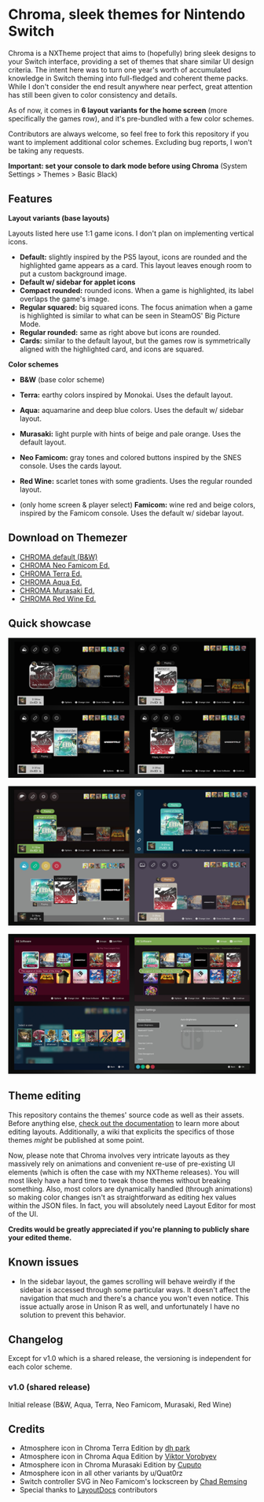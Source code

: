 # Chroma, sleek themes for Nintendo Switch

Chroma is a NXTheme project that aims to (hopefully) bring sleek designs to your Switch interface, providing a set of themes that share similar UI design criteria. The intent here was to turn one year's worth of accumulated knowledge in Switch theming into full-fledged and coherent theme packs. While I don't consider the end result anywhere near perfect, great attention has still been given to color consistency and details.

As of now, it comes in **6 layout variants for the home screen** (more specifically the games row), and it's pre-bundled with a few color schemes.

Contributors are always welcome, so feel free to fork this repository if you want to implement additional color schemes. Excluding bug reports, I won't be taking any requests.

**Important: set your console to dark mode before using Chroma** (System Settings > Themes > Basic Black)

## Features

**Layout variants (base layouts)**

Layouts listed here use 1:1 game icons. I don't plan on implementing vertical icons.

- **Default:** slightly inspired by the PS5 layout, icons are rounded and the highlighted game appears as a card. This layout leaves enough room to put a custom background image.
- **Default w/ sidebar for applet icons**
- **Compact rounded:** rounded icons. When a game is highlighted, its label overlaps the game's image.
- **Regular squared:** big squared icons. The focus animation when a game is highlighted is similar to what can be seen in SteamOS' Big Picture Mode.
- **Regular rounded:** same as right above but icons are rounded.
- **Cards:** similar to the default layout, but the games row is symmetrically aligned with the highlighted card, and icons are squared.

**Color schemes**

- **B&W** (base color scheme)
- **Terra:** earthy colors inspired by Monokai. Uses the default layout.
- **Aqua:** aquamarine and deep blue colors. Uses the default w/ sidebar layout.
- **Murasaki:** light purple with hints of beige and pale orange. Uses the default layout.
- **Neo Famicom:** gray tones and colored buttons inspired by the SNES console. Uses the cards layout.
- **Red Wine:** scarlet tones with some gradients. Uses the regular rounded layout.

- (only home screen & player select) **Famicom:** wine red and beige colors, inspired by the Famicom console. Uses the default w/ sidebar layout.

## Download on Themezer

- [CHROMA default (B&W)](https://themezer.net/packs/CHROMA-682)
- [CHROMA Neo Famicom Ed.](https://themezer.net/packs/CHROMA-Neo-Famicom-Edition-683)
- [CHROMA Terra Ed.](https://themezer.net/packs/CHROMA-Terra-Edition-684)
- [CHROMA Aqua Ed.](https://themezer.net/packs/CHROMA-Aqua-Edition-685)
- [CHROMA Murasaki Ed.](https://themezer.net/packs/CHROMA-Murasaki-Edition-686)
- [CHROMA Red Wine Ed.](https://themezer.net/packs/CHROMA-Red-Wine-Edition-687)

## Quick showcase

![Preview 1](./screenshots/preview1.png)

![Preview 1](./screenshots/preview2.png)

![Preview 1](./screenshots/preview3.png)

## Theme editing

This repository contains the themes' source code as well as their assets. Before anything else, [check out the documentation](https://layoutdocs.themezer.net/) to learn more about editing layouts. Additionally, a wiki that explicits the specifics of those themes *might* be published at some point.

Now, please note that Chroma involves very intricate layouts as they massively rely on animations and convenient re-use of pre-existing UI elements (which is often the case with my NXTheme releases). You will most likely have a hard time to tweak those themes without breaking something. Also, most colors are dynamically handled (through animations) so making color changes isn't as straightforward as editing hex values within the JSON files. In fact, you will absolutely need Layout Editor for most of the UI.

**Credits would be greatly appreciated if you're planning to publicly share your edited theme.**

## Known issues

- In the sidebar layout, the games scrolling will behave weirdly if the sidebar is accessed through some particular ways. It doesn't affect the navigation that much and there's a chance you won't even notice. This issue actually arose in Unison R as well, and unfortunately I have no solution to prevent this behavior.

## Changelog

Except for v1.0 which is a shared release, the versioning is independent for each color scheme.

### v1.0 (shared release)

Initial release (B&W, Aqua, Terra, Neo Famicom, Murasaki, Red Wine)

## Credits

- Atmosphere icon in Chroma Terra Edition by [dh park](https://thenounproject.com/icon/leaf-5958752/)
- Atmosphere icon in Chroma Aqua Edition by [Viktor Vorobyev](https://thenounproject.com/icon/water-drop-504908/)
- Atmosphere icon in Chroma Murasaki Edition by [Cuputo](https://thenounproject.com/icon/book-4146408/)
- Atmosphere icon in all other variants by u/Quat0rz
- Switch controller SVG in Neo Famicom's lockscreen by [Chad Remsing](https://thenounproject.com/icon/switch-charging-controller-930118/)
- Special thanks to [LayoutDocs](https://layoutdocs.themezer.net/) contributors
